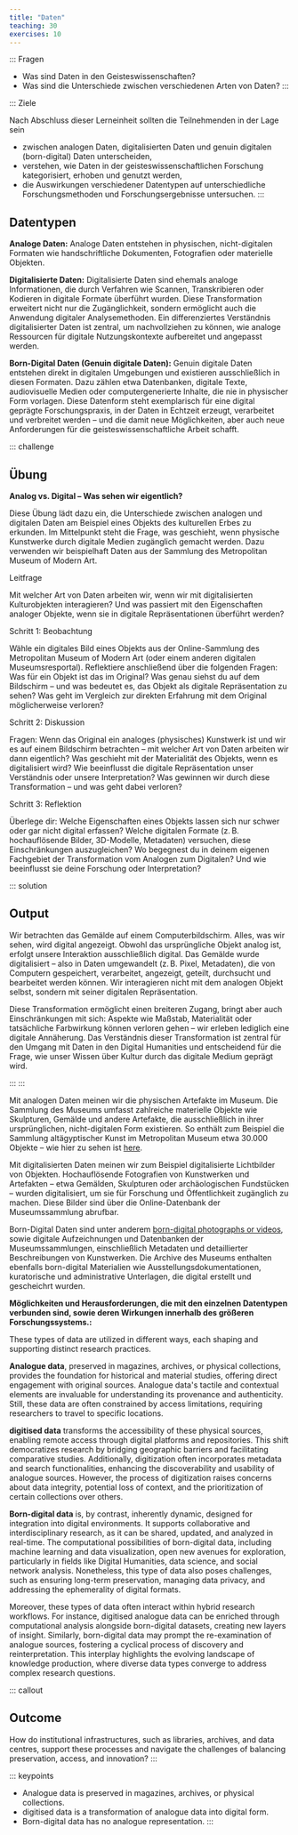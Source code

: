 ```yaml
---
title: "Daten"
teaching: 30
exercises: 10
---
```


::: Fragen 
- Was sind Daten in den Geisteswissenschaften?
- Was sind die Unterschiede zwischen verschiedenen Arten von Daten?
:::

::: Ziele   

Nach Abschluss dieser Lerneinheit sollten die Teilnehmenden in der Lage sein  

- zwischen analogen Daten, digitalisierten Daten und genuin digitalen (born-digital) Daten unterscheiden,
- verstehen, wie Daten in der geisteswissenschaftlichen Forschung kategorisiert, erhoben und genutzt werden,
- die Auswirkungen verschiedener Datentypen auf unterschiedliche Forschungsmethoden und Forschungsergebnisse untersuchen.
:::

## Datentypen

**Analoge Daten:**
Analoge Daten entstehen in physischen, nicht-digitalen Formaten wie handschriftliche Dokumenten, Fotografien oder materielle Objekten.

**Digitalisierte Daten:**
Digitalisierte Daten sind ehemals analoge Informationen, die durch Verfahren wie Scannen, Transkribieren oder Kodieren in digitale Formate überführt wurden. Diese Transformation erweitert nicht nur die Zugänglichkeit, sondern ermöglicht auch die Anwendung digitaler Analysemethoden.  Ein differenziertes Verständnis digitalisierter Daten ist zentral, um nachvollziehen zu können, wie analoge Ressourcen für digitale Nutzungskontexte aufbereitet und angepasst werden.

**Born-Digital Daten (Genuin digitale Daten):**
Genuin digitale Daten entstehen direkt in digitalen Umgebungen und existieren ausschließlich in diesen Formaten. Dazu zählen etwa Datenbanken, digitale Texte, audiovisuelle Medien oder computergenerierte Inhalte, die nie in physischer Form vorlagen. Diese Datenform steht exemplarisch für eine digital geprägte Forschungspraxis, in der Daten in Echtzeit erzeugt, verarbeitet und verbreitet werden – und die damit neue Möglichkeiten, aber auch neue Anforderungen für die geisteswissenschaftliche Arbeit schafft.


::: challenge
## Übung


**Analog vs. Digital – Was sehen wir eigentlich?**

Diese Übung lädt dazu ein, die Unterschiede zwischen analogen und digitalen Daten am Beispiel eines Objekts des kulturellen Erbes zu erkunden. Im Mittelpunkt steht die Frage, was geschieht, wenn physische Kunstwerke durch digitale Medien zugänglich gemacht werden.
Dazu verwenden wir beispielhaft Daten aus der Sammlung des Metropolitan Museum of Modern Art.   

Leitfrage   

Mit welcher Art von Daten arbeiten wir, wenn wir mit digitalisierten Kulturobjekten interagieren? Und was passiert mit den Eigenschaften analoger Objekte, wenn sie in digitale Repräsentationen überführt werden?   

Schritt 1: Beobachtung   

Wähle ein digitales Bild eines Objekts aus der Online-Sammlung des Metropolitan Museum of Modern Art (oder einem anderen digitalen Museumsresportal).
Reflektiere anschließend über die folgenden Fragen:
Was für ein Objekt ist das im Original?
Was genau siehst du auf dem Bildschirm – und was bedeutet es, das Objekt als digitale Repräsentation zu sehen?
Was geht im Vergleich zur direkten Erfahrung mit dem Original möglicherweise verloren?   

Schritt 2: Diskussion   

Fragen:
Wenn das Original ein analoges (physisches) Kunstwerk ist und wir es auf einem Bildschirm betrachten – mit welcher Art von Daten arbeiten wir dann eigentlich?
Was geschieht mit der Materialität des Objekts, wenn es digitalisiert wird?
Wie beeinflusst die digitale Repräsentation unser Verständnis oder unsere Interpretation?
Was gewinnen wir durch diese Transformation – und was geht dabei verloren?   

Schritt 3: Reflektion   

Überlege dir:
Welche Eigenschaften eines Objekts lassen sich nur schwer oder gar nicht digital erfassen?
Welche digitalen Formate (z. B. hochauflösende Bilder, 3D-Modelle, Metadaten) versuchen, diese Einschränkungen auszugleichen?
Wo begegnest du in deinem eigenen Fachgebiet der Transformation vom Analogen zum Digitalen? Und wie beeinflusst sie deine Forschung oder Interpretation?

::: solution 
## Output

Wir betrachten das Gemälde auf einem Computerbildschirm. Alles, was wir sehen, wird digital angezeigt. Obwohl das ursprüngliche Objekt analog ist, erfolgt unsere Interaktion ausschließlich digital. Das Gemälde wurde digitalisiert – also in Daten umgewandelt (z. B. Pixel, Metadaten), die von Computern gespeichert, verarbeitet, angezeigt, geteilt, durchsucht und bearbeitet werden können. Wir interagieren nicht mit dem analogen Objekt selbst, sondern mit seiner digitalen Repräsentation.

Diese Transformation ermöglicht einen breiteren Zugang, bringt aber auch Einschränkungen mit sich: Aspekte wie Maßstab, Materialität oder tatsächliche Farbwirkung können verloren gehen – wir erleben lediglich eine digitale Annäherung. Das Verständnis dieser Transformation ist zentral für den Umgang mit Daten in den Digital Humanities und entscheidend für die Frage, wie unser Wissen über Kultur durch das digitale Medium geprägt wird.   

:::
:::  

Mit analogen Daten meinen wir die physischen Artefakte im Museum. Die Sammlung des Museums umfasst zahlreiche materielle Objekte wie Skulpturen, Gemälde und andere Artefakte, die ausschließlich in ihrer ursprünglichen, nicht-digitalen Form existieren. So enthält zum Beispiel die Sammlung altägyptischer Kunst im Metropolitan Museum etwa 30.000 Objekte – wie hier zu sehen ist [here](https://www.metmuseum.org/about-the-met/collection-areas/egyptian-art).

Mit digitalisierten Daten meinen wir zum Beispiel digitalisierte Lichtbilder von Objekten. Hochauflösende Fotografien von Kunstwerken und Artefakten – etwa Gemälden, Skulpturen oder archäologischen Fundstücken – wurden digitalisiert, um sie für Forschung und Öffentlichkeit zugänglich zu machen. Diese Bilder sind über die Online-Datenbank der Museumssammlung abrufbar.

Born-Digital Daten sind unter anderem [born-digital photographs or videos](https://www.metmuseum.org/art/collection/search/302616), sowie digitale Aufzeichnungen und Datenbanken der Museumssammlungen, einschließlich Metadaten und detaillierter Beschreibungen von Kunstwerken. Die Archive des Museums enthalten ebenfalls born-digital Materialien wie Ausstellungsdokumentationen, kuratorische und administrative Unterlagen, die digital erstellt und gescheichrt wurden.

**Möglichkeiten und Herausforderungen, die mit den einzelnen Datentypen verbunden sind, sowie deren Wirkungen innerhalb des größeren Forschungssystems.:**

These types of data are utilized in different ways, each shaping and supporting distinct research practices.

**Analogue data**, preserved in magazines, archives, or physical collections, provides the foundation for historical and material studies, offering direct engagement with original sources. Analogue data's tactile and contextual elements are invaluable for understanding its provenance and authenticity. Still, these data are often constrained by access limitations, requiring researchers to travel to specific locations.

**digitised data** transforms the accessibility of these physical sources, enabling remote access through digital platforms and repositories. This shift democratizes research by bridging geographic barriers and facilitating comparative studies. Additionally, digitization often incorporates metadata and search functionalities, enhancing the discoverability and usability of analogue sources. However, the process of digitization raises concerns about data integrity, potential loss of context, and the prioritization of certain collections over others.

**Born-digital data** is, by contrast, inherently dynamic, designed for integration into digital environments. It supports collaborative and interdisciplinary research, as it can be shared, updated, and analyzed in real-time. The computational possibilities of born-digital data, including machine learning and data visualization, open new avenues for exploration, particularly in fields like Digital Humanities, data science, and social network analysis. Nonetheless, this type of data also poses challenges, such as ensuring long-term preservation, managing data privacy, and addressing the ephemerality of digital formats.

Moreover, these types of data often interact within hybrid research workflows. For instance, digitised analogue data can be enriched through computational analysis alongside born-digital datasets, creating new layers of insight. Similarly, born-digital data may prompt the re-examination of analogue sources, fostering a cyclical process of discovery and reinterpretation. This interplay highlights the evolving landscape of knowledge production, where diverse data types converge to address complex research questions. 
  
::: callout
## Outcome
How do institutional infrastructures, such as libraries, archives, and data centres, support these processes and navigate the challenges of balancing preservation, access, and innovation?
:::  
    
::: keypoints  
- Analogue data is preserved in magazines, archives, or physical collections. 
- digitised data is a transformation of analogue data into digital form. 
- Born-digital data has no analogue representation. 
:::  
